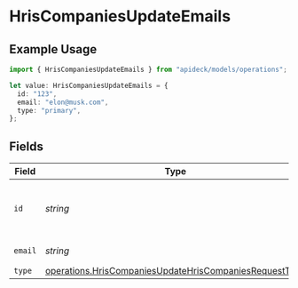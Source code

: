 # HrisCompaniesUpdateEmails

## Example Usage

```typescript
import { HrisCompaniesUpdateEmails } from "apideck/models/operations";

let value: HrisCompaniesUpdateEmails = {
  id: "123",
  email: "elon@musk.com",
  type: "primary",
};
```

## Fields

| Field                                                                                                                            | Type                                                                                                                             | Required                                                                                                                         | Description                                                                                                                      | Example                                                                                                                          |
| -------------------------------------------------------------------------------------------------------------------------------- | -------------------------------------------------------------------------------------------------------------------------------- | -------------------------------------------------------------------------------------------------------------------------------- | -------------------------------------------------------------------------------------------------------------------------------- | -------------------------------------------------------------------------------------------------------------------------------- |
| `id`                                                                                                                             | *string*                                                                                                                         | :heavy_minus_sign:                                                                                                               | Unique identifier for the email address                                                                                          | 123                                                                                                                              |
| `email`                                                                                                                          | *string*                                                                                                                         | :heavy_check_mark:                                                                                                               | Email address                                                                                                                    | elon@musk.com                                                                                                                    |
| `type`                                                                                                                           | [operations.HrisCompaniesUpdateHrisCompaniesRequestType](../../models/operations/hriscompaniesupdatehriscompaniesrequesttype.md) | :heavy_minus_sign:                                                                                                               | Email type                                                                                                                       | primary                                                                                                                          |